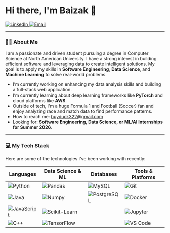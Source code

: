 # Hi there, I'm Baizak 👋

<a href="https://linkedin.com/in/baizakisaev" target="_blank" rel="noopener noreferrer">
  <img src="https://img.shields.io/badge/LinkedIn-0077B5?style=for-the-badge&logo=linkedin&logoColor=white" alt="LinkedIn"/>
</a>
<a href="mailto:buyduck322@gmail.com">
  <img src="https://img.shields.io/badge/Email-D14836?style=for-the-badge&logo=gmail&logoColor=white" alt="Email"/>
</a>

---

### 👨‍💻 About Me

I am a passionate and driven student pursuing a degree in Computer Science at North American University. I have a strong interest in building efficient software and leveraging data to create intelligent solutions. My goal is to apply my skills in **Software Engineering**, **Data Science**, and **Machine Learning** to solve real-world problems.

* I’m currently working on enhancing my data analysis skills and building a full-stack web application.
* I’m currently learning about deep learning frameworks like **PyTorch** and cloud platforms like **AWS**.
* Outside of tech, I'm a huge Formula 1 and Football (Soccer) fan and enjoy analyzing race and match data to find performance patterns.
* How to reach me: [buyduck322@gmail.com](mailto:buyduck322@gmail.com)
* Looking for: **Software Engineering, Data Science, or ML/AI Internships for Summer 2026**.

---

### 💻 My Tech Stack

Here are some of the technologies I've been working with recently:

| Languages                                                                                                                              | Data Science & ML                                                                                                                                      | Databases                                                                                                                    | Tools & Platforms                                                                                                                                                              |
| -------------------------------------------------------------------------------------------------------------------------------------- | ------------------------------------------------------------------------------------------------------------------------------------------------------ | ---------------------------------------------------------------------------------------------------------------------------- | ------------------------------------------------------------------------------------------------------------------------------------------------------------------------------ |
| <img src="https://img.shields.io/badge/Python-3776AB?style=for-the-badge&logo=python&logoColor=white" alt="Python"/>                     | <img src="https://img.shields.io/badge/Pandas-150458?style=for-the-badge&logo=pandas&logoColor=white" alt="Pandas"/>                                   | <img src="https://img.shields.io/badge/MySQL-4479A1?style=for-the-badge&logo=mysql&logoColor=white" alt="MySQL"/>             | <img src="https://img.shields.io/badge/GIT-E44C30?style=for-the-badge&logo=git&logoColor=white" alt="Git"/>                                                                     |
| <img src="https://img.shields.io/badge/Java-ED8B00?style=for-the-badge&logo=openjdk&logoColor=white" alt="Java"/>                         | <img src="https://img.shields.io/badge/Numpy-013243?style=for-the-badge&logo=numpy&logoColor=white" alt="Numpy"/>                                     | <img src="https://img.shields.io/badge/PostgreSQL-336791?style=for-the-badge&logo=postgresql&logoColor=white" alt="PostgreSQL"/> | <img src="https://img.shields.io/badge/Docker-2496ED?style=for-the-badge&logo=docker&logoColor=white" alt="Docker"/>                                                             |
| <img src="https://img.shields.io/badge/JavaScript-F7DF1E?style=for-the-badge&logo=javascript&logoColor=black" alt="JavaScript"/>         | <img src="https://img.shields.io/badge/Scikit--Learn-F7931A?style=for-the-badge&logo=scikit-learn&logoColor=white" alt="Scikit-Learn"/>               |                                                                                                                              | <img src="https://img.shields.io/badge/Jupyter-F37626?style=for-the-badge&logo=Jupyter&logoColor=white" alt="Jupyter"/>                                                           |
| <img src="https://img.shields.io/badge/C%2B%2B-00599C?style=for-the-badge&logo=c%2B%2B&logoColor=white" alt="C++"/>                       | <img src="https://img.shields.io/badge/TensorFlow-FF6F00?style=for-the-badge&logo=tensorflow&logoColor=white" alt="TensorFlow"/>                     |                                                                                                                              | <img src="https://img.shields.io/badge/VS_Code-007ACC?style=for-the-badge&logo=visual-studio-code&logoColor=white" alt="VS Code"/>                                                 |

